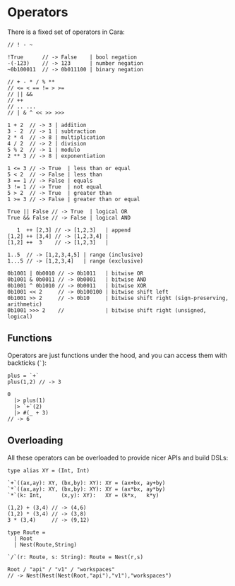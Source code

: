 # Operators

There is a fixed set of operators in Cara:

``` cara title="Unary operators"
// ! - ~

!True      // -> False    | bool negation
-(-123)    // -> 123      | number negation
~0b100011  // -> 0b011100 | binary negation
```

``` cara title="Binary operators"
// + - * / % **
// <= < == != > >=
// || &&
// ++ 
// .. ...
// | & ^ << >> >>>

1 + 2  // -> 3 | addition
3 - 2  // -> 1 | subtraction
2 * 4  // -> 8 | multiplication
4 / 2  // -> 2 | division
5 % 2  // -> 1 | modulo
2 ** 3 // -> 8 | exponentiation

1 <= 3 // -> True  | less than or equal
5 < 2  // -> False | less than
3 == 1 // -> False | equals
3 != 1 // -> True  | not equal
5 > 2  // -> True  | greater than
1 >= 3 // -> False | greater than or equal

True || False // -> True  | logical OR
True && False // -> False | logical AND

   1  ++ [2,3] // -> [1,2,3]   | append
[1,2] ++ [3,4] // -> [1,2,3,4] |
[1,2] ++  3    // -> [1,2,3]   |

1..5  // -> [1,2,3,4,5] | range (inclusive)
1...5 // -> [1,2,3,4]   | range (exclusive)

0b1001 | 0b0010 // -> 0b1011   | bitwise OR
0b1001 & 0b0011 // -> 0b0001   | bitwise AND
0b1001 ^ 0b1010 // -> 0b0011   | bitwise XOR
0b1001 << 2     // -> 0b100100 | bitwise shift left
0b1001 >> 2     // -> 0b10     | bitwise shift right (sign-preserving, arithmetic)
0b1001 >>> 2    //             | bitwise shift right (unsigned, logical)
```

## Functions

Operators are just functions under the hood, and you can access them with
backticks (`` ` ``):

``` cara
plus = `+`
plus(1,2) // -> 3

0
  |> plus(1)
  |> `+`(2)
  |> #(_ + 3)
// -> 6
```

## Overloading

All these operators can be overloaded to provide nicer APIs and build DSLs:

``` cara title="Overloading example: XY pair"
type alias XY = (Int, Int)

`+`((ax,ay): XY, (bx,by): XY): XY = (ax+bx, ay+by)
`*`((ax,ay): XY, (bx,by): XY): XY = (ax*bx, ay*by)
`*`(k: Int,      (x,y): XY):   XY = (k*x,   k*y)

(1,2) + (3,4) // -> (4,6)
(1,2) * (3,4) // -> (3,8)
3 * (3,4)     // -> (9,12)
```

``` cara title="Overloading example: Routing DSL"
type Route =
  | Root
  | Nest(Route,String)

`/`(r: Route, s: String): Route = Nest(r,s)

Root / "api" / "v1" / "workspaces"
// -> Nest(Nest(Nest(Root,"api"),"v1"),"workspaces")
```
